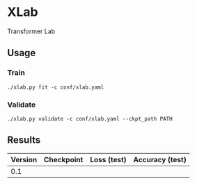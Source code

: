 # XLab
Transformer Lab

## Usage
### Train
```shell
./xlab.py fit -c conf/xlab.yaml
```

### Validate
```shell
./xlab.py validate -c conf/xlab.yaml --ckpt_path PATH
```

## Results
| Version | Checkpoint | Loss (test) | Accuracy (test) |
|---------|------------|-------------|-----------------|
| 0.1     |            |             |                 |
